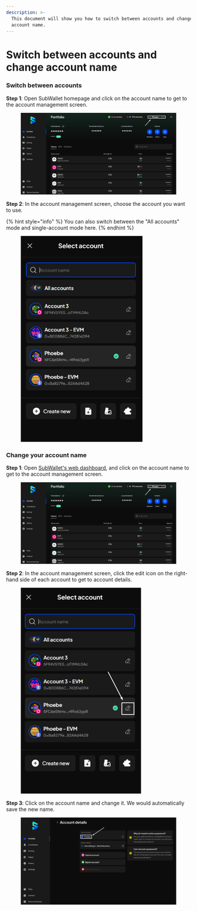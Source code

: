 ```yaml
---
description: >-
  This document will show you how to switch between accounts and change your
  account name.
---
```


# Switch between accounts and change account name

### Switch between accounts

**Step 1**: Open SubWallet homepage and click on the account name to get to the account management screen.

<figure><img src="../../.gitbook/assets/image (15) (1).png" alt=""><figcaption></figcaption></figure>

**Step 2**: In the account management screen, choose the account you want to use.&#x20;

{% hint style="info" %}
You can also switch between the "All accounts" mode and single-account mode here.&#x20;
{% endhint %}

<div align="left">

<figure><img src="../../.gitbook/assets/image (16) (1).png" alt="" width="332"><figcaption></figcaption></figure>

</div>

### Change your account name

**Step 1**: Open [SubWallet's web dashboard](https://web.subwallet.app/welcome), and click on the account name to get to the account management screen.

<figure><img src="../../.gitbook/assets/image (17) (1).png" alt=""><figcaption></figcaption></figure>

**Step 2**: In the account management screen, click the edit icon on the right-hand side of each account to get to account details.

<div align="left">

<figure><img src="../../.gitbook/assets/image (468).png" alt="" width="328"><figcaption></figcaption></figure>

</div>

**Step 3**: Click on the account name and change it. We would automatically save the new name.&#x20;

<figure><img src="../../.gitbook/assets/image (19) (1).png" alt=""><figcaption></figcaption></figure>
